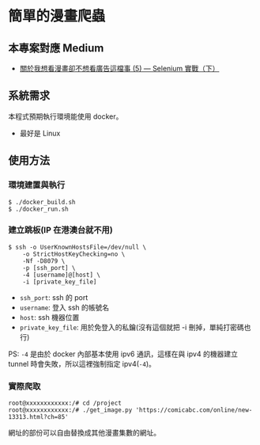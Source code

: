 # 簡單的漫畫爬蟲

## 本專案對應 Medium

-   [關於我想看漫畫卻不想看廣告這檔事 (5) — Selenium 實戰（下）](https://seaweed-programmer.medium.com/%E9%97%9C%E6%96%BC%E6%88%91%E6%83%B3%E7%9C%8B%E6%BC%AB%E7%95%AB%E5%8D%BB%E4%B8%8D%E6%83%B3%E7%9C%8B%E5%BB%A3%E5%91%8A%E9%80%99%E6%AA%94%E4%BA%8B-4-selenium%E5%AF%A6%E6%88%B0-%E4%B8%8B-eed72efa4de0)

## 系統需求

本程式預期執行環境能使用 docker。

-   最好是 Linux

## 使用方法

### 環境建置與執行

```shell=
$ ./docker_build.sh
$ ./docker_run.sh
```

### 建立跳板(IP 在港澳台就不用)

```shell=
$ ssh -o UserKnownHostsFile=/dev/null \
    -o StrictHostKeyChecking=no \
    -Nf -D8079 \
    -p [ssh_port] \
    -4 [username]@[host] \
    -i [private_key_file]
```

-   `ssh_port`: ssh 的 port
-   `username`: 登入 ssh 的帳號名
-   `host`: ssh 機器位置
-   `private_key_file`: 用於免登入的私鑰(沒有這個就把 -i 刪掉，單純打密碼也行)

PS: `-4` 是由於 docker 內部基本使用 ipv6 通訊，這樣在與 ipv4 的機器建立 tunnel 時會失敗，所以這裡強制指定 ipv4(`-4`)。

### 實際爬取

```shell=
root@xxxxxxxxxxxx:/# cd /project
root@xxxxxxxxxxxx:/# ./get_image.py 'https://comicabc.com/online/new-13313.html?ch=85'
```

網址的部份可以自由替換成其他漫畫集數的網址。
